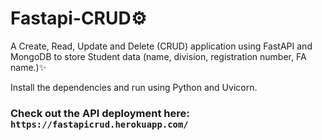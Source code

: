 # Fastapi-CRUD⚙️

A Create, Read, Update and Delete (CRUD) application using FastAPI and MongoDB to store Student data (name, division, registration number, FA name.)✨

Install the dependencies and run using Python and Uvicorn.

### Check out the API deployment here: ```https://fastapicrud.herokuapp.com/```






